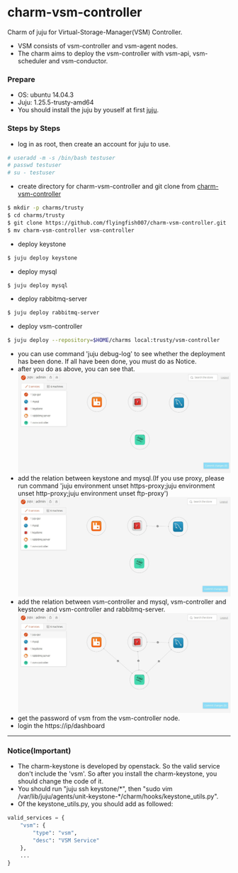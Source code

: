 # charm-vsm-controller
Charm of juju for Virtual-Storage-Manager(VSM) Controller.
- VSM consists of vsm-controller and vsm-agent nodes.
- The charm aims to deploy the vsm-controller with vsm-api, vsm-scheduler and vsm-conductor.

### Prepare
* OS: ubuntu 14.04.3
* Juju: 1.25.5-trusty-amd64
* You should install the juju by youself at first [juju](https://jujucharms.com/).

### Steps by Steps
* log in as root, then create an account for juju to use.
```sh
# useradd -m -s /bin/bash testuser
# passwd testuser
# su - testuser
```
* create directory for charm-vsm-controller and git clone from [charm-vsm-controller](https://github.com/flyingfish007/charm-vsm-controller)
```sh
$ mkdir -p charms/trusty
$ cd charms/trusty
$ git clone https://github.com/flyingfish007/charm-vsm-controller.git
$ mv charm-vsm-controller vsm-controller
```
* deploy keystone
```sh
$ juju deploy keystone
```
* deploy mysql
```sh
$ juju deploy mysql
```
* deploy rabbitmq-server
```sh
$ juju deploy rabbitmq-server
```
* deploy vsm-controller
```sh
$ juju deploy --repository=$HOME/charms local:trusty/vsm-controller
```
* you can use command 'juju debug-log' to see whether the deployment has been done. If all have been done, you must do as Notice.
* after you do as above, you can see that.  
![pic1](pic/vsm-controller1.jpg)
* add the relation between keystone and mysql.(If you use proxy, please run command 'juju environment unset https-proxy;juju environment unset http-proxy;juju environment unset ftp-proxy')  
![pic2](pic/vsm-controller2.jpg)
* add the relation between vsm-controller and mysql, vsm-controller and keystone and vsm-controller and rabbitmq-server.  
![pic3](pic/vsm-controller3.jpg)
* get the password of vsm from the vsm-controller node.
* login the https://ip/dashboard

---
### Notice(Important)
* The charm-keystone is developed by openstack. So the valid service don't include the 'vsm'. So after you install the charm-keystone, you should change the code of it.
* You should run "juju ssh keystone/\*", then "sudo vim /var/lib/juju/agents/unit-keystone-\*/charm/hooks/keystone_utils.py".
* Of the keystone_utils.py, you should add as followed:
```py
valid_services = {
    "vsm": {
        "type": "vsm",
        "desc": "VSM Service"
    },
    ...
}
```
